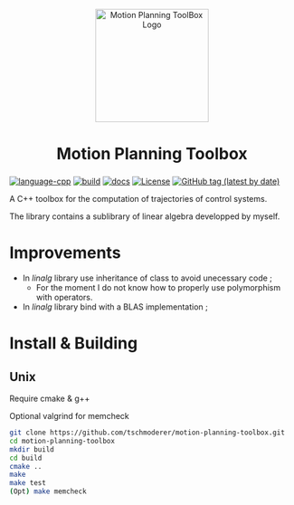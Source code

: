 <div id="motion-planning-toolbox-logo" align="center">
    <br />
    <img src="#" alt="Motion Planning ToolBox Logo" width="200"/>
    <h1>Motion Planning Toolbox</h1>
    <h3></h3>
</div>

[![language-cpp](https://img.shields.io/badge/language-C%2B%2B-blue)](https://github.com/tschmoderer/motion-planning-toolbox/search?l=c%2B%2B&type=code)  [![build](https://github.com/tschmoderer/motion-planning-toolbox/actions/workflows/cmake.yml/badge.svg?branch=main)](https://github.com/tschmoderer/motion-planning-toolbox/actions/workflows/cmake.yml) [![docs](https://github.com/tschmoderer/motion-planning-toolbox/actions/workflows/doxygen.yml/badge.svg?branch=main)](https://tschmoderer.github.io/motion-planning-toolbox/html/index.html) [![License](https://img.shields.io/badge/License-GPL%20v3-blue.svg)](https://github.com/tschmoderer/motion-planning-toolbox/blob/master/LICENSE) [![GitHub tag (latest by date)](https://img.shields.io/github/v/tag/tschmoderer/motion-planning-toolbox?label=Version)](https://github.com/tschmoderer/motion-planning-toolbox/releases)


A C++ toolbox for the computation of trajectories of control systems.



The library contains a sublibrary of linear algebra developped by myself. 



# Improvements
* In *linalg* library use inheritance of class to avoid unecessary code ;
  * For the moment I do not know how to properly use polymorphism with operators.
* In *linalg* library bind with a BLAS implementation ;

# Install & Building



## Unix 

Require cmake & g++

Optional valgrind for memcheck

```bash
git clone https://github.com/tschmoderer/motion-planning-toolbox.git 
cd motion-planning-toolbox
mkdir build
cd build
cmake ..
make
make test
(Opt) make memcheck
```